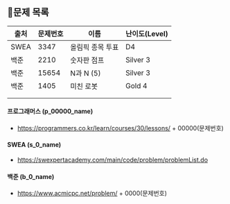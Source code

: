 ## 🐳문제 목록

  


| 출처 | 문제번호 | 이름             | 난이도(Level) |
| ---- | -------- | ---------------- | ------------- |
| SWEA | 3347     | 올림픽 종목 투표 | D4            |
| 백준 | 2210     | 숫자판 점프      | Silver 3      |
| 백준 | 15654    | N과 N (5)        | Silver 3      |
| 백준 | 1405     | 미친 로봇        | Gold 4        |
|      |          |                  |               |
|      |          |                  |               |



#### 프로그래머스 (p_00000_name)

- https://programmers.co.kr/learn/courses/30/lessons/ + 00000(문제번호)

#### SWEA (s_0_name)

- https://swexpertacademy.com/main/code/problem/problemList.do

#### 백준 (b_0_name)

- https://www.acmicpc.net/problem/ + 0000(문제번호)

